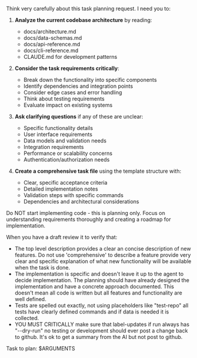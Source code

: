 Think very carefully about this task planning request. I need you to:

1. **Analyze the current codebase architecture** by reading:
   - docs/architecture.md
   - docs/data-schemas.md  
   - docs/api-reference.md
   - docs/cli-reference.md
   - CLAUDE.md for development patterns

2. **Consider the task requirements critically**:
   - Break down the functionality into specific components
   - Identify dependencies and integration points
   - Consider edge cases and error handling
   - Think about testing requirements
   - Evaluate impact on existing systems

3. **Ask clarifying questions** if any of these are unclear:
   - Specific functionality details
   - User interface requirements
   - Data models and validation needs
   - Integration requirements
   - Performance or scalability concerns
   - Authentication/authorization needs

4. **Create a comprehensive task file** using the template structure with:
   - Clear, specific acceptance criteria
   - Detailed implementation notes
   - Validation steps with specific commands
   - Dependencies and architectural considerations

Do NOT start implementing code - this is planning only. Focus on understanding requirements thoroughly and creating a roadmap for implementation.

When you have a draft review it to verify that:
* The top level description provides a clear an concise description of new features. Do not use 'comprehensive' to describe a feature provide very clear and specific explanation of what new functionality will be available when the task is done.
* The implementation is specific and doesn't leave it up to the agent to decide implementation. The planning should have already designed the implementation and have a concrete approach documented. This doesn't mean all code is written but all features and functionality are well defined.
* Tests are spelled out exactly, not using placeholders like "test-repo" all tests have clearly defined commands and if data is needed it is collected.
* YOU MUST CRITICALLY make sure that label-updates if run always has "--dry-run" no testing or development should ever post a change back to github. It's ok to get a summary from the AI but not post to github.

Task to plan: $ARGUMENTS
